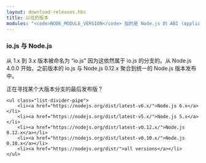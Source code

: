 ```yaml
---
layout: download-releases.hbs
title: 以往的版本
modules: "<code>NODE_MODULE_VERSION</code> 指的是 Node.js 的 ABI (application binary interface) 版本号，用来确定编译 Node.js 的 C++ 库版本，以确定是否可以直接加载而不需重新编译。在早期版本中其作为一位十六进制值来储存，而现在表示为一个整数。"
---
```


### io.js 与 Node.js
从 1.x 到 3.x 版本被命名为 “io.js” 因为这依然属于 io.js 的分支的。从 Node.js 4.0.0 开始，之前版本的 io.js 与 Node.js 0.12.x 聚合到统一的 Node.js 版本发布中。

<div class="highlight-box">
    正在寻找某个大版本分支的最后发布版？

    <ul class="list-divider-pipe">
        <li><a href="https://nodejs.org/dist/latest-v6.x/">Node.js 6.x</a></li>
        <li><a href="https://nodejs.org/dist/latest-v5.x/">Node.js 5.x</a></li>
        <li><a href="https://nodejs.org/dist/latest-v0.12.x/">Node.js 0.12.x</a></li>
        <li><a href="https://nodejs.org/dist/latest-v0.10.x/">Node.js 0.10.x</a></li>
        <li><a href="https://nodejs.org/dist/">all versions</a></li>
    </ul>
</div>

